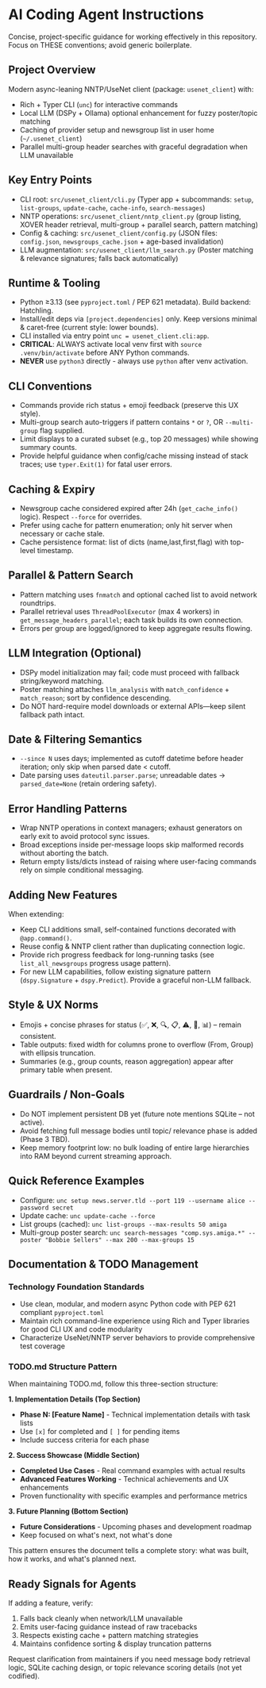 # AI Coding Agent Instructions

Concise, project-specific guidance for working effectively in this repository. Focus on THESE conventions; avoid generic boilerplate.

## Project Overview
Modern async-leaning NNTP/UseNet client (package: `usenet_client`) with:
- Rich + Typer CLI (`unc`) for interactive commands
- Local LLM (DSPy + Ollama) optional enhancement for fuzzy poster/topic matching
- Caching of provider setup and newsgroup list in user home (`~/.usenet_client`)
- Parallel multi-group header searches with graceful degradation when LLM unavailable

## Key Entry Points
- CLI root: `src/usenet_client/cli.py` (Typer app + subcommands: `setup`, `list-groups`, `update-cache`, `cache-info`, `search-messages`)
- NNTP operations: `src/usenet_client/nntp_client.py` (group listing, XOVER header retrieval, multi-group + parallel search, pattern matching)
- Config & caching: `src/usenet_client/config.py` (JSON files: `config.json`, `newsgroups_cache.json` + age-based invalidation)
- LLM augmentation: `src/usenet_client/llm_search.py` (Poster matching & relevance signatures; falls back automatically)

## Runtime & Tooling
- Python ≥3.13 (see `pyproject.toml` / PEP 621 metadata). Build backend: Hatchling.
- Install/edit deps via `[project.dependencies]` only. Keep versions minimal & caret-free (current style: lower bounds).
- CLI installed via entry point `unc = usenet_client.cli:app`.
- **CRITICAL**: ALWAYS activate local venv first with `source .venv/bin/activate` before ANY Python commands.
- **NEVER** use `python3` directly - always use `python` after venv activation.

## CLI Conventions
- Commands provide rich status + emoji feedback (preserve this UX style).
- Multi-group search auto-triggers if pattern contains `*` or `?`, OR `--multi-group` flag supplied.
- Limit displays to a curated subset (e.g., top 20 messages) while showing summary counts.
- Provide helpful guidance when config/cache missing instead of stack traces; use `typer.Exit(1)` for fatal user errors.

## Caching & Expiry
- Newsgroup cache considered expired after 24h (`get_cache_info()` logic). Respect `--force` for overrides.
- Prefer using cache for pattern enumeration; only hit server when necessary or cache stale.
- Cache persistence format: list of dicts (name,last,first,flag) with top-level timestamp.

## Parallel & Pattern Search
- Pattern matching uses `fnmatch` and optional cached list to avoid network roundtrips.
- Parallel retrieval uses `ThreadPoolExecutor` (max 4 workers) in `get_message_headers_parallel`; each task builds its own connection.
- Errors per group are logged/ignored to keep aggregate results flowing.

## LLM Integration (Optional)
- DSPy model initialization may fail; code must proceed with fallback string/keyword matching.
- Poster matching attaches `llm_analysis` with `match_confidence` + `match_reason`; sort by confidence descending.
- Do NOT hard-require model downloads or external APIs—keep silent fallback path intact.

## Date & Filtering Semantics
- `--since N` uses days; implemented as cutoff datetime before header iteration; only skip when parsed date < cutoff.
- Date parsing uses `dateutil.parser.parse`; unreadable dates → `parsed_date=None` (retain ordering safety).

## Error Handling Patterns
- Wrap NNTP operations in context managers; exhaust generators on early exit to avoid protocol sync issues.
- Broad exceptions inside per-message loops skip malformed records without aborting the batch.
- Return empty lists/dicts instead of raising where user-facing commands rely on simple conditional messaging.

## Adding New Features
When extending:
- Keep CLI additions small, self-contained functions decorated with `@app.command()`.
- Reuse config & NNTP client rather than duplicating connection logic.
- Provide rich progress feedback for long-running tasks (see `list_all_newsgroups` progress usage pattern).
- For new LLM capabilities, follow existing signature pattern (`dspy.Signature` + `dspy.Predict`). Provide a graceful non-LLM fallback.

## Style & UX Norms
- Emojis + concise phrases for status (✅, ❌, 🔍, 📋, ⚠️, 🎯, 📊) – remain consistent.
- Table outputs: fixed width for columns prone to overflow (From, Group) with ellipsis truncation.
- Summaries (e.g., group counts, reason aggregation) appear after primary table when present.

## Guardrails / Non-Goals
- Do NOT implement persistent DB yet (future note mentions SQLite – not active).
- Avoid fetching full message bodies until topic/ relevance phase is added (Phase 3 TBD).
- Keep memory footprint low: no bulk loading of entire large hierarchies into RAM beyond current streaming approach.

## Quick Reference Examples
- Configure: `unc setup news.server.tld --port 119 --username alice --password secret`
- Update cache: `unc update-cache --force`
- List groups (cached): `unc list-groups --max-results 50 amiga`
- Multi-group poster search: `unc search-messages "comp.sys.amiga.*" --poster "Bobbie Sellers" --max 200 --max-groups 15`

## Documentation & TODO Management

### Technology Foundation Standards
- Use clean, modular, and modern async Python code with PEP 621 compliant `pyproject.toml`
- Maintain rich command-line experience using Rich and Typer libraries for good CLI UX and code modularity
- Characterize UseNet/NNTP server behaviors to provide comprehensive test coverage

### TODO.md Structure Pattern
When maintaining TODO.md, follow this three-section structure:

**1. Implementation Details (Top Section)**
- **Phase N: [Feature Name]** - Technical implementation details with task lists
- Use `[x]` for completed and `[ ]` for pending items
- Include success criteria for each phase

**2. Success Showcase (Middle Section)**
- **Completed Use Cases** - Real command examples with actual results
- **Advanced Features Working** - Technical achievements and UX enhancements
- Proven functionality with specific examples and performance metrics

**3. Future Planning (Bottom Section)**
- **Future Considerations** - Upcoming phases and development roadmap
- Keep focused on what's next, not what's done

This pattern ensures the document tells a complete story: what was built, how it works, and what's planned next.

## Ready Signals for Agents
If adding a feature, verify:
1. Falls back cleanly when network/LLM unavailable
2. Emits user-facing guidance instead of raw tracebacks
3. Respects existing cache + pattern matching strategies
4. Maintains confidence sorting & display truncation patterns

Request clarification from maintainers if you need message body retrieval logic, SQLite caching design, or topic relevance scoring details (not yet codified).

